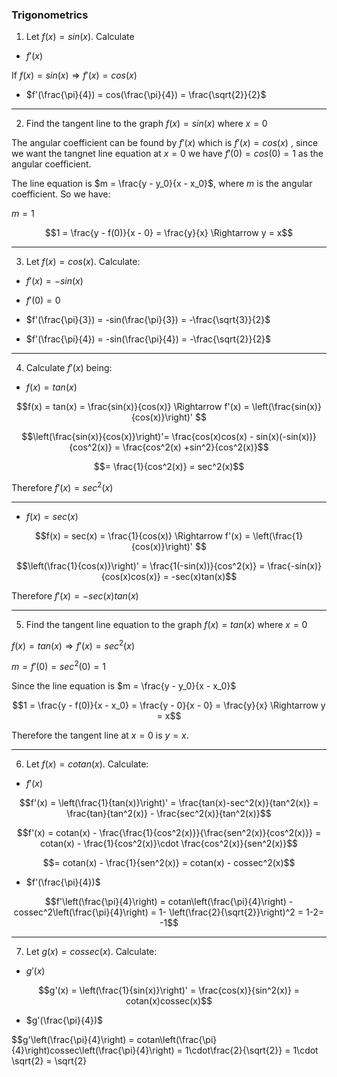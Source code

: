 ### Trigonometrics

1. Let $f(x) = sin(x)$. Calculate

- $f'(x)$

If $f(x) = sin(x) \Rightarrow f'(x) = cos(x)$

- $f'(\frac{\pi}{4}) = cos(\frac{\pi}{4}) = \frac{\sqrt{2}}{2}$

---

2. Find the tangent line to the graph $f(x) = sin(x)$ where $x = 0$

The angular coefficient can be found by $f'(x)$ which is $f'(x) = cos(x)$ , since we want the tangnet line equation at $x = 0$ we have $f'(0) = cos(0) = 1$ as the angular coefficient.

The line equation is $m = \frac{y - y_0}{x - x_0}$, where $m$ is the angular coefficient. So we have:

$m = 1$

$$1 = \frac{y - f(0)}{x - 0} = \frac{y}{x} \Rightarrow y = x$$

---

3. Let $f(x) = cos(x)$. Calculate:

- $f'(x) = -sin(x)$

- $f'(0) = 0$

- $f'(\frac{\pi}{3}) = -sin(\frac{\pi}{3}) = -\frac{\sqrt{3}}{2}$

- $f'(\frac{\pi}{4}) = -sin(\frac{\pi}{4}) = -\frac{\sqrt{2}}{2}$

---

4. Calculate $f'(x)$ being:

- $f(x) = tan(x)$

$$f(x) = tan(x) = \frac{sin(x)}{cos(x)} \Rightarrow f'(x) = \left(\frac{sin(x)}{cos(x)}\right)' $$

$$\left(\frac{sin(x)}{cos(x)}\right)'= \frac{cos(x)cos(x) - sin(x)(-sin(x))}{cos^2(x)} = \frac{cos^2(x) +sin^2}{cos^2(x)}$$

$$= \frac{1}{cos^2(x)} = sec^2(x)$$

Therefore $f'(x) = sec^2(x)$

---

- $f(x) = sec(x)$

$$f(x) = sec(x) = \frac{1}{cos(x)} \Rightarrow f'(x) = \left(\frac{1}{cos(x)}\right)' $$

$$\left(\frac{1}{cos(x)}\right)' = \frac{1(-sin(x))}{cos^2(x)} = \frac{-sin(x)}{cos(x)cos(x)} = -sec(x)tan(x)$$

Therefore $f'(x) = -sec(x)tan(x)$

---

5. Find the tangent line equation to the graph $f(x) = tan(x)$ where $x = 0$

$f(x) = tan(x) \Rightarrow f'(x) = sec^2(x)$

$m = f'(0) = sec^2(0) = 1$

Since the line equation is $m = \frac{y - y_0}{x - x_0}$

$$1 = \frac{y - f(0)}{x - x_0} = \frac{y - 0}{x - 0} = \frac{y}{x} \Rightarrow y = x$$

Therefore the tangent line at $x= 0$ is $y = x$.

---

6. Let $f(x) = cotan(x)$. Calculate:

- $f'(x)$

$$f'(x) = \left(\frac{1}{tan(x)}\right)' = \frac{tan(x)-sec^2(x)}{tan^2(x)} = \frac{tan}{tan^2(x)} - \frac{sec^2(x)}{tan^2(x)}$$

$$f'(x) = cotan(x) - \frac{\frac{1}{cos^2(x)}}{\frac{sen^2(x)}{cos^2(x)}} = cotan(x) - \frac{1}{cos^2(x)}\cdot \frac{cos^2(x)}{sen^2(x)}$$

$$= cotan(x) - \frac{1}{sen^2(x)} = cotan(x) - cossec^2(x)$$

- $f'(\frac{\pi}{4})$

$$f'\left(\frac{\pi}{4}\right) = cotan\left(\frac{\pi}{4}\right) - cossec^2\left(\frac{\pi}{4}\right) = 1- \left(\frac{2}{\sqrt{2}}\right)^2 = 1-2= -1$$

---

7. Let $g(x) = cossec(x)$. Calculate:

- $g'(x)$

$$g'(x) = \left(\frac{1}{sin(x)}\right)' = \frac{cos(x)}{sin^2(x)} = cotan(x)cossec(x)$$

- $g'(\frac{\pi}{4})$

$$g'\left(\frac{\pi}{4}\right) = cotan\left(\frac{\pi}{4}\right)cossec\left(\frac{\pi}{4}\right) = 1\cdot\frac{2}{\sqrt{2}} = 1\cdot \sqrt{2} = \sqrt{2}
